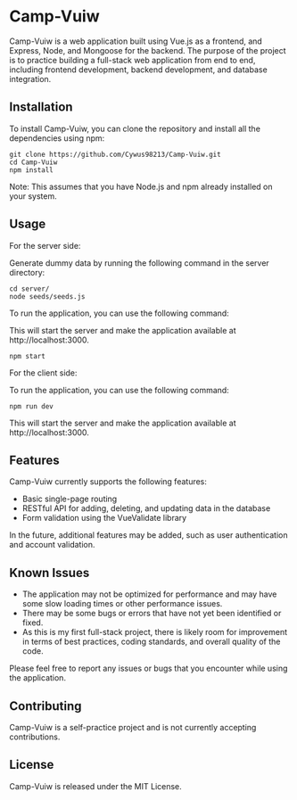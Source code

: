 # Camp-Vuiw

Camp-Vuiw is a web application built using Vue.js as a frontend, and Express, Node, and Mongoose for the backend. The purpose of the project is to practice building a full-stack web application from end to end, including frontend development, backend development, and database integration.

## Installation

To install Camp-Vuiw, you can clone the repository and install all the dependencies using npm:

```
git clone https://github.com/Cywus98213/Camp-Vuiw.git
cd Camp-Vuiw
npm install
```

Note: This assumes that you have Node.js and npm already installed on your system.

## Usage

For the server side:

Generate dummy data by running the following command in the server directory:

```
cd server/
node seeds/seeds.js
```

To run the application, you can use the following command:

This will start the server and make the application available at http://localhost:3000.

```
npm start
```

For the client side:

To run the application, you can use the following command:

```
npm run dev
```

This will start the server and make the application available at http://localhost:3000.

## Features

Camp-Vuiw currently supports the following features:

- Basic single-page routing
- RESTful API for adding, deleting, and updating data in the database
- Form validation using the VueValidate library

In the future, additional features may be added, such as user authentication and account validation.

## Known Issues

- The application may not be optimized for performance and may have some slow loading times or other performance issues.
- There may be some bugs or errors that have not yet been identified or fixed.
- As this is my first full-stack project, there is likely room for improvement in terms of best practices, coding standards, and overall quality of the code.

Please feel free to report any issues or bugs that you encounter while using the application.

## Contributing

Camp-Vuiw is a self-practice project and is not currently accepting contributions.

## License

Camp-Vuiw is released under the MIT License.

